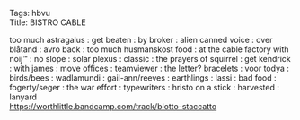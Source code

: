 Tags: hbvu  
Title: BISTRO CABLE  
  
too much astragalus : get beaten : by broker : alien canned voice : over blåtand : avro back : too much husmanskost food : at the cable factory with noij™ : no slope : solar plexus : classic : the prayers of squirrel : get kendrick : with james : move offices : teamviewer : the letter? bracelets : voor todya : birds/bees : wadlamundi : gail-ann/reeves : earthlings : lassi : bad food : fogerty/seger : the war effort : typewriters : hristo on a stick : harvested : lanyard  
<https://worthlittle.bandcamp.com/track/blotto-staccatto>  
